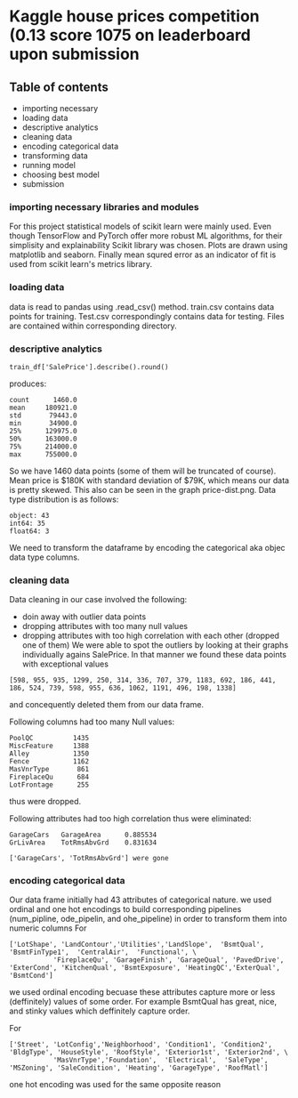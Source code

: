 # Kaggle house prices competition (0.13 score 1075 on leaderboard upon submission

## Table of contents
- importing necessary
- loading data
- descriptive analytics
- cleaning data
- encoding categorical data
- transforming data
- running model
- choosing best model
- submission

### importing necessary libraries and modules
For this project statistical models of scikit learn were mainly used. Even though TensorFlow and PyTorch offer more robust ML algorithms, for their simplisity and explainability Scikit library was chosen. Plots are drawn using matplotlib and seaborn. Finally mean squred error as an indicator of fit is used from scikit learn's metrics library.

### loading data
data is read to pandas using .read_csv() method. train.csv contains data points for training. Test.csv correspondingly contains data for testing. Files are contained within corresponding directory.

### descriptive analytics
```
train_df['SalePrice'].describe().round()
```
produces:

```
count      1460.0
mean     180921.0
std       79443.0
min       34900.0
25%      129975.0
50%      163000.0
75%      214000.0
max      755000.0

```

So we have 1460 data points (some of them will be truncated of course). Mean price is $180K with standard deviation of $79K, which means our data is pretty skewed. This also can be seen in the graph price-dist.png.
Data type distribution is as follows:
```
object: 43
int64: 35
float64: 3
```
We need to transform the dataframe by encoding the categorical aka objec data type columns.

### cleaning data
Data cleaning in our case involved the following:
- doin away with outlier data points
- dropping attributes with too many null values
- dropping attributes with too high correlation with each other (dropped one of them)
We were able to spot the outliers by looking at their graphs individually agains SalePrice. In that manner we found these data points with exceptional values
```
[598, 955, 935, 1299, 250, 314, 336, 707, 379, 1183, 692, 186, 441, 186, 524, 739, 598, 955, 636, 1062, 1191, 496, 198, 1338]
```
and concequently deleted them from our data frame.

Following columns had too many Null values:
```
PoolQC          1435
MiscFeature     1388
Alley           1350
Fence           1162
MasVnrType       861
FireplaceQu      684
LotFrontage      255
```
thus were dropped.

Following attributes had too high correlation thus were eliminated:
```
GarageCars   GarageArea      0.885534
GrLivArea    TotRmsAbvGrd    0.831634

['GarageCars', 'TotRmsAbvGrd'] were gone
```
### encoding categorical data
Our data frame initially had 43 attributes of categorical nature. we used ordinal and one hot encodings to build corresponding pipelines (num_pipline, ode_pipelin, and ohe_pipeline) in order to transform them into numeric columns
For
```
['LotShape', 'LandContour','Utilities','LandSlope',  'BsmtQual',  'BsmtFinType1',  'CentralAir',  'Functional', \
           'FireplaceQu', 'GarageFinish', 'GarageQual', 'PavedDrive', 'ExterCond', 'KitchenQual', 'BsmtExposure', 'HeatingQC','ExterQual', 'BsmtCond']
```
we used ordinal encoding becuase these attributes capture more or less (deffinitely) values of some order. For example BsmtQual has great, nice, and stinky values which deffinitely capture order.

For
```
['Street', 'LotConfig','Neighborhood', 'Condition1', 'Condition2', 'BldgType', 'HouseStyle', 'RoofStyle', 'Exterior1st', 'Exterior2nd', \
           'MasVnrType','Foundation',  'Electrical',  'SaleType', 'MSZoning', 'SaleCondition', 'Heating', 'GarageType', 'RoofMatl']
```
one hot encoding was used for the same opposite reason


